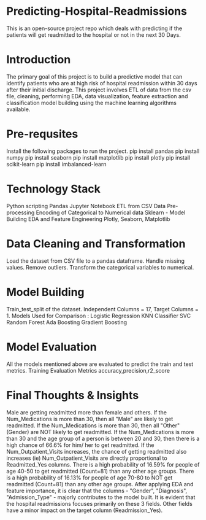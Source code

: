 # Predicting-Hospital-Readmissions
This is an open-source project repo which deals with predicting if the patients will get readmitted to the hospital or not in the next 30 Days.
# Introduction
The primary goal of this project is to build a predictive model that can identify patients who are at high risk of hospital readmission within 30 days after their initial discharge.
This project involves ETL of data from the csv file, cleaning, performing EDA, data visualization, feature extraction and classification model building using the machine learning algorithms available.
# Pre-requsites
Install the following packages to run the project.
pip install pandas 
pip install numpy 
pip install seaborn 
pip install matplotlib 
pip install plotly 
pip install scikit-learn 
pip install imbalanced-learn 
# Technology Stack
Python scripting
Pandas
Jupyter Notebook
ETL from CSV
Data Pre-processing
Encoding of Categorical to Numerical data
Sklearn - Model Building
EDA and Feature Engineering
Plotly, Seaborn, Matplotlib
# Data Cleaning and Transformation
Load the dataset from CSV file to a pandas dataframe.
Handle missing values.
Remove outliers.
Transform the categorical variables to numerical.
# Model Building
Train_test_split of the dataset. Independent Columns = 17, Target Columns = 1.
Models Used for Comparison :
Logistic Regression
KNN Classifier
SVC
Random Forest
Ada Boosting
Gradient Boosting
# Model Evaluation
All the models mentioned above are evaluated to predict the train and test metrics.
Training Evaluation Metrics
accuracy,precision,r2_score
# Final Thoughts & Insights
Male are getting readmitted more than female and others.
If the Num_Medications is more than 30, then all "Male" are likely to get readmitted.
If the Num_Medications is more than 30, then all "Other"(Gender) are NOT likely to get readmitted.
If the Num_Medications is more than 30 and the age group of a person is between 20 and 30, then there is a high chance of 66.6% for him/ her to get readmitted.
If the Num_Outpatient_Visits increases, the chance of getting readmitted also increases (ie) Num_Outpatient_Visits are directly proportional to Readmitted_Yes columns.
There is a high probability of 16.59% for people of age 40-50 to get readmitted (Count=81) than any other age groups.
There is a high probability of 16.13% for people of age 70-80 to NOT get readmitted (Count=81) than any other age groups.
After applying EDA and feature importance, it is clear that the columns - "Gender", "Diagnosis", "Admission_Type" - majorly contributes to the model built.
It is evident that the hospital readmissions focuses primarily on these 3 fields. Other fields have a minor impact on the target column (Readmission_Yes).
